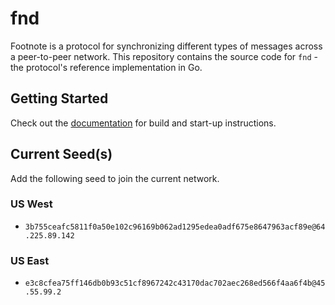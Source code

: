 # fnd

Footnote is a protocol for synchronizing different types of messages across a peer-to-peer network. This repository contains the source code for `fnd` - the protocol's reference implementation in Go.

## Getting Started

Check out the [documentation](./docs/README.md) for build and start-up instructions.

## Current Seed(s)
Add the following seed to join the current network.

### US West
- `3b755ceafc5811f0a50e102c96169b062ad1295edea0adf675e8647963acf89e@64.225.89.142`

### US East
- `e3c8cfea75ff146db0b93c51cf8967242c43170dac702aec268ed566f4aa6f4b@45.55.99.2`
 
